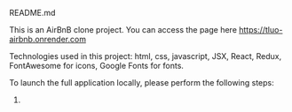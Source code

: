 README.md

This is an AirBnB clone project.
You can access the page here https://tluo-airbnb.onrender.com

Technologies used in this project: html, css, javascript, JSX, React, Redux, FontAwesome for icons, Google Fonts for fonts.

To launch the full application locally, please perform the following steps:

1.
